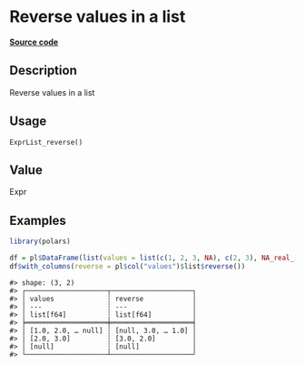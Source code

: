 

# Reverse values in a list

[**Source code**](https://github.com/pola-rs/r-polars/tree/main/R/expr__list.R#L66)

## Description

Reverse values in a list

## Usage

<pre><code class='language-R'>ExprList_reverse()
</code></pre>

## Value

Expr

## Examples

``` r
library(polars)

df = pl$DataFrame(list(values = list(c(1, 2, 3, NA), c(2, 3), NA_real_)))
df$with_columns(reverse = pl$col("values")$list$reverse())
```

    #> shape: (3, 2)
    #> ┌────────────────────┬────────────────────┐
    #> │ values             ┆ reverse            │
    #> │ ---                ┆ ---                │
    #> │ list[f64]          ┆ list[f64]          │
    #> ╞════════════════════╪════════════════════╡
    #> │ [1.0, 2.0, … null] ┆ [null, 3.0, … 1.0] │
    #> │ [2.0, 3.0]         ┆ [3.0, 2.0]         │
    #> │ [null]             ┆ [null]             │
    #> └────────────────────┴────────────────────┘
